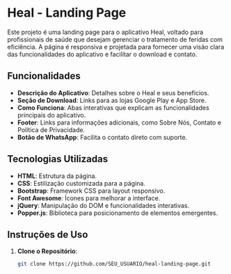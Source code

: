# Heal - Landing Page

Este projeto é uma landing page para o aplicativo Heal, voltado para profissionais de saúde que desejam gerenciar o tratamento de feridas com eficiência. A página é responsiva e projetada para fornecer uma visão clara das funcionalidades do aplicativo e facilitar o download e contato.

## Funcionalidades

- **Descrição do Aplicativo**: Detalhes sobre o Heal e seus benefícios.
- **Seção de Download**: Links para as lojas Google Play e App Store.
- **Como Funciona**: Abas interativas que explicam as funcionalidades principais do aplicativo.
- **Footer**: Links para informações adicionais, como Sobre Nós, Contato e Política de Privacidade.
- **Botão de WhatsApp**: Facilita o contato direto com suporte.

## Tecnologias Utilizadas

- **HTML**: Estrutura da página.
- **CSS**: Estilização customizada para a página.
- **Bootstrap**: Framework CSS para layout responsivo.
- **Font Awesome**: Ícones para melhorar a interface.
- **jQuery**: Manipulação do DOM e funcionalidades interativas.
- **Popper.js**: Biblioteca para posicionamento de elementos emergentes.

## Instruções de Uso

1. **Clone o Repositório**:
   ```bash
   git clone https://github.com/SEU_USUARIO/heal-landing-page.git
